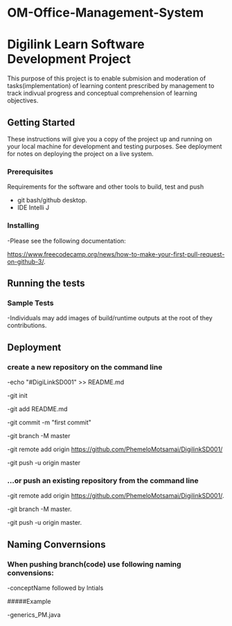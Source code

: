 # OM-Office-Management-System



# Digilink Learn Software Development Project

This purpose of this project is to enable submision and moderation of tasks(implementation)
of learning content prescribed by management to track indivual progress and conceptual comprehension of
learning objectives.

## Getting Started

These instructions will give you a copy of the project up and running on
your local machine for development and testing purposes. See deployment
for notes on deploying the project on a live system.

### Prerequisites

Requirements for the software and other tools to build, test and push
- git bash/github desktop.
- IDE Intelli J


### Installing

-Please see the following documentation:


https://www.freecodecamp.org/news/how-to-make-your-first-pull-request-on-github-3/.


## Running the tests

### Sample Tests

-Individuals may add images of build/runtime outputs at the root of they contributions.



## Deployment

### create a new repository on the command line
-echo "#DigiLinkSD001" >> README.md


-git init


-git add README.md


-git commit -m "first commit"


-git branch -M master


-git remote add origin https://github.com/PhemeloMotsamai/DigilinkSD001/


-git push -u origin master


### …or push an existing repository from the command line
-git remote add origin https://github.com/PhemeloMotsamai/DigilinkSD001/.


-git branch -M master.


-git push -u origin master.



## Naming Convernsions

### When pushing branch(code) use following naming convensions:

-conceptName followed by Intials

#####Example

-generics_PM.java

